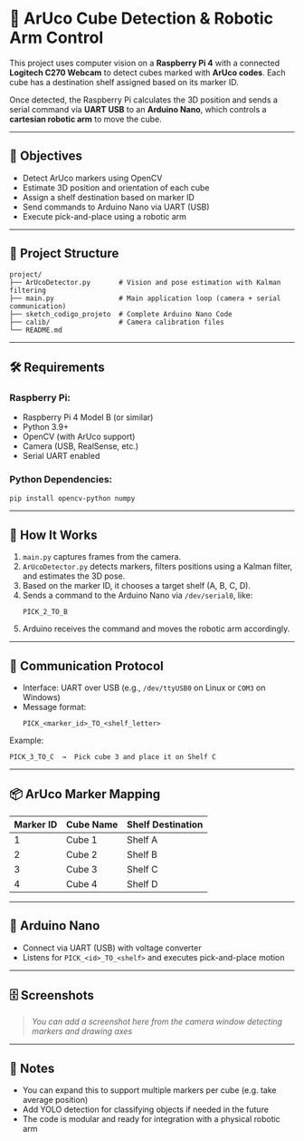 # 🤖 ArUco Cube Detection & Robotic Arm Control

This project uses computer vision on a **Raspberry Pi 4** with a connected **Logitech C270 Webcam** to detect cubes marked with **ArUco codes**. Each cube has a destination shelf assigned based on its marker ID.

Once detected, the Raspberry Pi calculates the 3D position and sends a serial command via **UART USB** to an **Arduino Nano**, which controls a **cartesian robotic arm** to move the cube.

---

## 🎯 Objectives

- Detect ArUco markers using OpenCV
- Estimate 3D position and orientation of each cube
- Assign a shelf destination based on marker ID
- Send commands to Arduino Nano via UART (USB)
- Execute pick-and-place using a robotic arm

---

## 📂 Project Structure

```
project/
├── ArUcoDetector.py       # Vision and pose estimation with Kalman filtering
├── main.py                # Main application loop (camera + serial communication)
├── sketch_codigo_projeto  # Complete Arduino Nano Code
├── calib/                 # Camera calibration files
└── README.md
```

---

## 🛠️ Requirements

### Raspberry Pi:

- Raspberry Pi 4 Model B (or similar)
- Python 3.9+
- OpenCV (with ArUco support)
- Camera (USB, RealSense, etc.)
- Serial UART enabled

### Python Dependencies:

```bash
pip install opencv-python numpy
```

---

## 🚀 How It Works

1. `main.py` captures frames from the camera.
2. `ArUcoDetector.py` detects markers, filters positions using a Kalman filter, and estimates the 3D pose.
3. Based on the marker ID, it chooses a target shelf (A, B, C, D).
4. Sends a command to the Arduino Nano via `/dev/serial0`, like:
   ```
   PICK_2_TO_B
   ```
5. Arduino receives the command and moves the robotic arm accordingly.

---

## 🔁 Communication Protocol

- Interface: UART over USB (e.g., `/dev/ttyUSB0` on Linux or `COM3` on Windows)
- Message format:
  ```
  PICK_<marker_id>_TO_<shelf_letter>
  ```

Example:

```text
PICK_3_TO_C  →  Pick cube 3 and place it on Shelf C
```

---

## 📦 ArUco Marker Mapping

| Marker ID | Cube Name | Shelf Destination |
| --------- | --------- | ----------------- |
| 1         | Cube 1    | Shelf A           |
| 2         | Cube 2    | Shelf B           |
| 3         | Cube 3    | Shelf C           |
| 4         | Cube 4    | Shelf D           |

---

## 🔧 Arduino Nano

- Connect via UART (USB) with voltage converter
- Listens for `PICK_<id>_TO_<shelf>` and executes pick-and-place motion

---

## 🗄️ Screenshots

> *You can add a screenshot here from the camera window detecting markers and drawing axes*

---

## 📌 Notes

- You can expand this to support multiple markers per cube (e.g. take average position)
- Add YOLO detection for classifying objects if needed in the future
- The code is modular and ready for integration with a physical robotic arm
